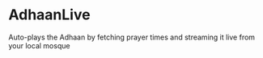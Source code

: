 # AdhaanLive
Auto-plays the Adhaan by fetching prayer times and streaming it live from your local mosque
